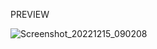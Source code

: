 PREVIEW


![Screenshot_20221215_090208](https://user-images.githubusercontent.com/119123412/207955668-eeaaa1fc-7849-4e40-9b06-2c8d70193c8a.png)
